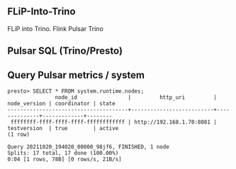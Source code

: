 ## FLiP-Into-Trino

FLiP into Trino.    Flink Pulsar Trino


## Pulsar SQL (Trino/Presto)


## Query Pulsar metrics / system

```
presto> SELECT * FROM system.runtime.nodes;
               node_id                |         http_uri         | node_version | coordinator | state  
--------------------------------------+--------------------------+--------------+-------------+--------
 ffffffff-ffff-ffff-ffff-ffffffffffff | http://192.168.1.70:8081 | testversion  | true        | active 
(1 row)

Query 20211020_194020_00000_98jf6, FINISHED, 1 node
Splits: 17 total, 17 done (100.00%)
0:04 [1 rows, 78B] [0 rows/s, 21B/s]


```

